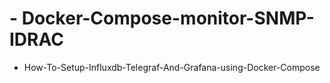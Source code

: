 # - Docker-Compose-monitor-SNMP-IDRAC
- How-To-Setup-Influxdb-Telegraf-And-Grafana-using-Docker-Compose
